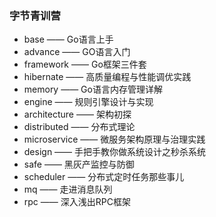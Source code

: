 ### 字节青训营
- base —— Go语言上手
- advance —— GO语言入门
- framework —— Go框架三件套
- hibernate —— 高质量编程与性能调优实践
- memory —— Go语言内存管理详解
- engine —— 规则引擎设计与实现
- architecture —— 架构初探
- distributed —— 分布式理论
- microservice —— 微服务架构原理与治理实践
- design —— 手把手教你做系统设计之秒杀系统
- safe —— 黑灰产监控与防御
- scheduler —— 分布式定时任务那些事儿
- mq —— 走进消息队列
- rpc —— 深入浅出RPC框架
 
